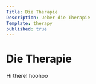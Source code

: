 ```yaml
---
Title: Die Therapie
Description: Ueber die Therapie
Template: therapy
published: true
---
```


# Die Therapie

Hi there! hoohoo
